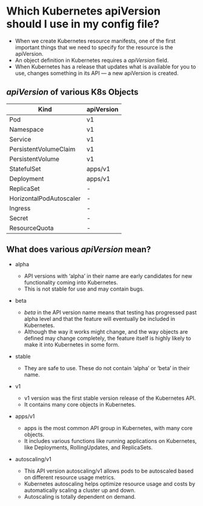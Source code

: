 # Which Kubernetes apiVersion should I use in my config file?
  - When we create Kubernetes resource manifests, one of the first important things that we need to specify for the resource is the apiVersion.
- An object definition in Kubernetes requires a *apiVersion* field. 
- When Kubernetes has a release that updates what is available for you to use, changes something in its API — a new apiVersion is created.

## *apiVersion* of various K8s Objects

   | Kind  | apiVersion |
   | ------------- | ------------- |
   | Pod     |  v1 |
   | Namespace     |  v1 |
   | Service     |  v1 |
   | PersistentVolumeClaim     |  v1 |
   | PersistentVolume     |  v1 | 
   | StatefulSet     |  apps/v1 |
   | Deployment     |  apps/v1 |
   | ReplicaSet     |  - |  
   | HorizontalPodAutoscaler     |  - |
   | Ingress     |  - |
   | Secret     |  - |  
   | ResourceQuota     |  - |

## What does various *apiVersion* mean?
   - alpha
     - API versions with ‘alpha’ in their name are early candidates for new functionality coming into Kubernetes. 
     - This is not stable for use and may contain bugs.

   - beta
     - *beta* in the API version name means that testing has progressed past alpha level and that the feature will eventually be included in Kubernetes.
     - Although the way it works might change, and the way objects are defined may change completely, the feature itself is highly likely to make it into Kubernetes in some form.

   - stable
     - They are safe to use. These do not contain ‘alpha’ or ‘beta’ in their name.

   - v1
     - v1 version was the first stable version release of the Kubernetes API. 
     - It contains many core objects in Kubernetes.

   - apps/v1
     - apps is the most common API group in Kubernetes, with many core objects. 
     - It includes various functions like running applications on Kubernetes, like Deployments, RollingUpdates, and ReplicaSets.

   - autoscaling/v1
     - This API version autoscaling/v1 allows pods to be autoscaled based on different resource usage metrics. 
     - Kubernetes autoscaling helps optimize resource usage and costs by automatically scaling a cluster up and down. 
     - Autoscaling is totally dependent on demand.